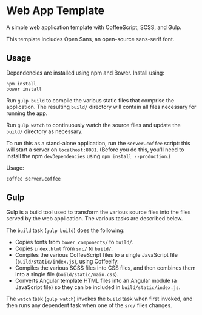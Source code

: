 # Web App Template

A simple web application template with CoffeeScript, SCSS, and Gulp.

This template includes Open Sans, an open-source sans-serif font.

## Usage

Dependencies are installed using npm and Bower. Install using:

```
npm install
bower install
```

Run `gulp build` to compile the various static files that comprise the application. The resulting `build/` directory will contain all files necessary for running the app.

Run `gulp watch` to continuously watch the source files and update the `build/` directory as necessary.

To run this as a stand-alone application, run the `server.coffee` script: this will start a server on `localhost:8081`. (Before you do this, you'll need to install the npm `devDependencies` using `npm install --production`.)

Usage:
```
coffee server.coffee
```

## Gulp

Gulp is a build tool used to transform the various source files into the files served by the web application. The various tasks are described below.

The `build` task (`gulp build`) does the following:

- Copies fonts from `bower_components/` to `build/`.
- Copies `index.html` from `src/` to `build/`.
- Compiles the various CoffeeScript files to a single JavaScript file (`build/static/index.js`), using Coffeeify.
- Compiles the various SCSS files into CSS files, and then combines them into a single file (`build/static/main.css`).
- Converts Angular template HTML files into an Angular module (a JavaScript file) so they can be included in `build/static/index.js`.

The `watch` task (`gulp watch`) invokes the `build` task when first invoked, and then runs any dependent task when one of the `src/` files changes.
